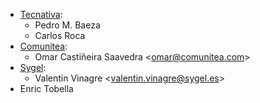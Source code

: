 - [Tecnativa](https://www.tecnativa.com):
  - Pedro M. Baeza
  - Carlos Roca
- [Comunitea](https://www.comunitea.com):
  - Omar Castiñeira Saavedra \<<omar@comunitea.com>\>
- [Sygel](https://www.sygel.es):
  - Valentin Vinagre \<<valentin.vinagre@sygel.es>\>
- Enric Tobella
